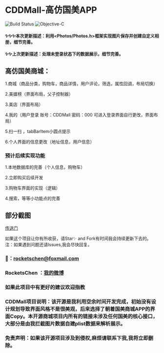 # CDDMall-高仿国美APP

![Build Status](https://travis-ci.org/hrscy/TodayNews.svg?branch=master) ![Objective-C](https://img.shields.io/badge/language-Objective-C.svg)

#### ✨✨✨本次更新描述：利用<Photos/Photos.h>框架实现图片保存并创建自定义相册，细节完善。

#### ✨✨上次更新描述：处理未登录状态下的数据展示，细节完善。

## 高仿国美商城：
1.商城（商品分类，购物车，商品详情，用户评论，筛选，属性回调，布局切换）

2.美媒榜（界面布局，父子控制器）

3.美店（界面布局）

4.我的（用户登录 账号：CDDMall 密码：000 可进入登录界面自行更改，界面布局）

5.扫一扫 ，tabBarItem小圆点提示

6.个人界面的信息更改（地址信息，用户信息）

### 预计后续实现功能
1.本地数据库的完善（个人信息，购物车）

2.立即购买后续开发

3.购物车界面的实现（逻辑）

4.搜索，等等小功能点的完善

## 部分截图

[传送门](http://www.jianshu.com/p/8bcdde249137)

如果这个项目让你有所收获，请Star✨ and Fork有时间我会持续更新下去的。
注：如果遇到问题还请Issues,我会尽快回复。

### 📮：rocketschen@foxmail.com
### RocketsChen ：[我的微博](http://weibo.com/u/5605532343)

### 如果此项目中有更好的建议欢迎指教

### CDDMall项目说明：该开源是我利用空余时间开发完成，初始没有设计规划导致界面风格不是很美观，后来选择了朝着国美商城APP的界面Copy。本开源商城项目内所有的链接未涉及任何国美的核心接口，大部分是由我拦截图片数据自建plist数据来解析展示。

### 免责声明：如果该开源项目涉及到侵权,麻烦请联系下我,我将立即删除。


